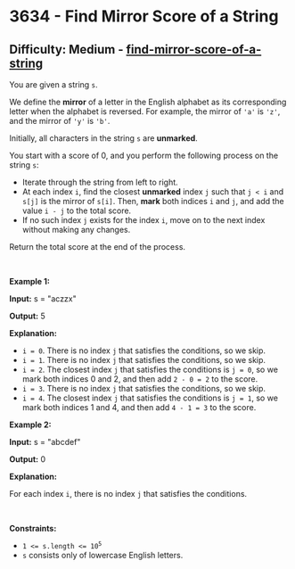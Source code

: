 <h1>3634 - Find Mirror Score of a String</h1><h2>Difficulty: Medium - <a href="https://leetcode.com/problems/find-mirror-score-of-a-string/">find-mirror-score-of-a-string</a></h2><p>You are given a string <code>s</code>.</p>

<p>We define the <strong>mirror</strong> of a letter in the English alphabet as its corresponding letter when the alphabet is reversed. For example, the mirror of <code>&#39;a&#39;</code> is <code>&#39;z&#39;</code>, and the mirror of <code>&#39;y&#39;</code> is <code>&#39;b&#39;</code>.</p>

<p>Initially, all characters in the string <code>s</code> are <strong>unmarked</strong>.</p>

<p>You start with a score of 0, and you perform the following process on the string <code>s</code>:</p>

<ul>
	<li>Iterate through the string from left to right.</li>
	<li>At each index <code>i</code>, find the closest <strong>unmarked</strong> index <code>j</code> such that <code>j &lt; i</code> and <code>s[j]</code> is the mirror of <code>s[i]</code>. Then, <strong>mark</strong> both indices <code>i</code> and <code>j</code>, and add the value <code>i - j</code> to the total score.</li>
	<li>If no such index <code>j</code> exists for the index <code>i</code>, move on to the next index without making any changes.</li>
</ul>

<p>Return the total score at the end of the process.</p>

<p>&nbsp;</p>
<p><strong class="example">Example 1:</strong></p>

<div class="example-block">
<p><strong>Input:</strong> <span class="example-io">s = &quot;aczzx&quot;</span></p>

<p><strong>Output:</strong> <span class="example-io">5</span></p>

<p><strong>Explanation:</strong></p>

<ul>
	<li><code>i = 0</code>. There is no index <code>j</code> that satisfies the conditions, so we skip.</li>
	<li><code>i = 1</code>. There is no index <code>j</code> that satisfies the conditions, so we skip.</li>
	<li><code>i = 2</code>. The closest index <code>j</code> that satisfies the conditions is <code>j = 0</code>, so we mark both indices 0 and 2, and then add <code>2 - 0 = 2</code> to the score.</li>
	<li><code>i = 3</code>. There is no index <code>j</code> that satisfies the conditions, so we skip.</li>
	<li><code>i = 4</code>. The closest index <code>j</code> that satisfies the conditions is <code>j = 1</code>, so we mark both indices 1 and 4, and then add <code>4 - 1 = 3</code> to the score.</li>
</ul>
</div>

<p><strong class="example">Example 2:</strong></p>

<div class="example-block">
<p><strong>Input:</strong> <span class="example-io">s = &quot;abcdef&quot;</span></p>

<p><strong>Output:</strong> <span class="example-io">0</span></p>

<p><strong>Explanation:</strong></p>

<p>For each index <code>i</code>, there is no index <code>j</code> that satisfies the conditions.</p>
</div>

<p>&nbsp;</p>
<p><strong>Constraints:</strong></p>

<ul>
	<li><code>1 &lt;= s.length &lt;= 10<sup>5</sup></code></li>
	<li><code>s</code> consists only of lowercase English letters.</li>
</ul>

